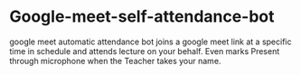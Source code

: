 # Google-meet-self-attendance-bot
google meet automatic attendance bot  joins a google meet link at a specific time in schedule and attends lecture on your behalf. Even marks Present through microphone when the Teacher takes your name.
